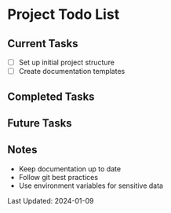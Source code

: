 # Project Todo List

## Current Tasks
- [ ] Set up initial project structure
- [ ] Create documentation templates

## Completed Tasks

## Future Tasks

## Notes
- Keep documentation up to date
- Follow git best practices
- Use environment variables for sensitive data

Last Updated: 2024-01-09
